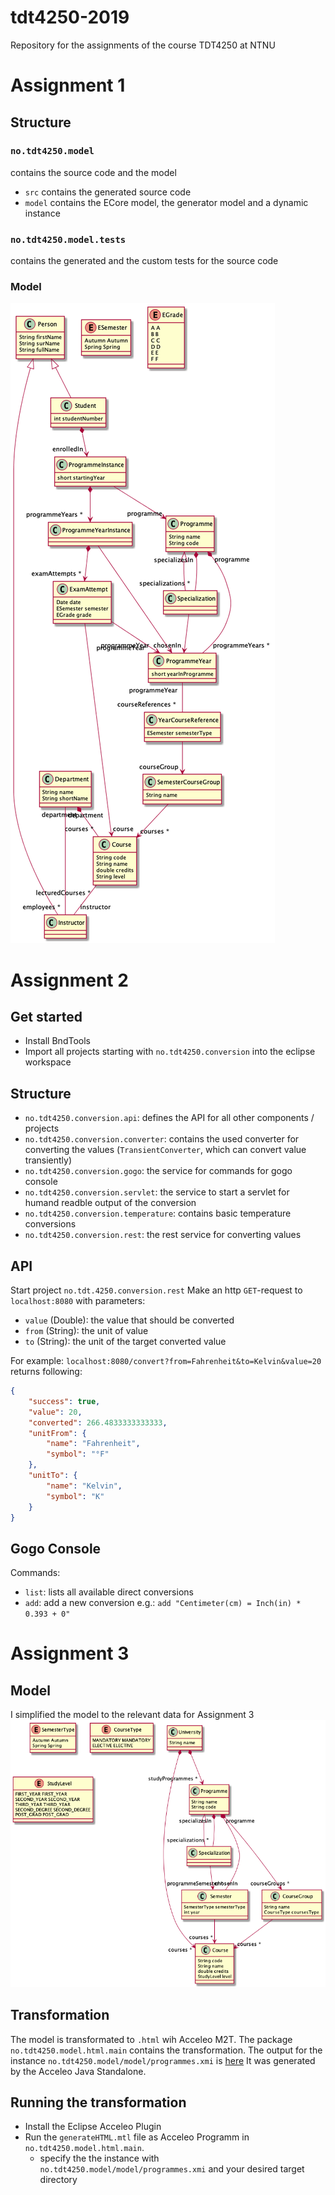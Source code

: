 # tdt4250-2019
Repository for the assignments of the course TDT4250 at NTNU

# Assignment 1
## Structure
### `no.tdt4250.model`
contains the source code and the model
* `src` contains the generated source code
* `model` contains the ECore model, the generator model and a dynamic instance

### `no.tdt4250.model.tests`
contains the generated and the custom tests for the source code

### Model
![Model](model.png)

# Assignment 2
## Get started
* Install BndTools
* Import all projects starting with `no.tdt4250.conversion` into the eclipse workspace

## Structure
 * `no.tdt4250.conversion.api`: defines the API for all other components / projects
 * `no.tdt4250.conversion.converter`: contains the used converter for converting the values (`TransientConverter`, which can convert value transiently)
 * `no.tdt4250.conversion.gogo`: the service for commands for gogo console
 * `no.tdt4250.conversion.servlet`: the service to start a servlet for humand readble output of the conversion
 * `no.tdt4250.conversion.temperature`: contains basic temperature conversions
 * `no.tdt4250.conversion.rest`: the rest service for converting values

## API
Start project `no.tdt.4250.conversion.rest`
Make an http `GET`-request to `localhost:8080` with parameters:
 * `value` (Double): the value that should be converted
 * `from` (String): the unit of value
 * `to` (String): the unit of the target converted value

For example: `localhost:8080/convert?from=Fahrenheit&to=Kelvin&value=20` returns following: 
```json
{
    "success": true,
    "value": 20,
    "converted": 266.4833333333333,
    "unitFrom": {
        "name": "Fahrenheit",
        "symbol": "°F"
    },
    "unitTo": {
        "name": "Kelvin",
        "symbol": "K"
    }
}
```
## Gogo Console
Commands:
 * `list`: lists all available direct conversions 
 * `add`: add a new conversion e.g.: `add "Centimeter(cm) = Inch(in) * 0.393 + 0"`

# Assignment 3
## Model
I simplified the model to the relevant data for Assignment 3
![Model](model-simplified.png)

## Transformation
The model is transformated to `.html` wih Acceleo M2T. 
The package `no.tdt4250.model.html.main` contains the transformation.
The output for the instance `no.tdt4250.model/model/programmes.xmi` is [here](./no.tdtd4250.model.html/src/no/tdt4250/model/html/NTNU.html)
It was generated by the Acceleo Java Standalone.

## Running the transformation
* Install the Eclipse Acceleo Plugin
* Run the `generateHTML.mtl` file as Acceleo Programm in `no.tdt4250.model.html.main`.
  *  specify the the instance with `no.tdt4250.model/model/programmes.xmi` and your desired target directory
